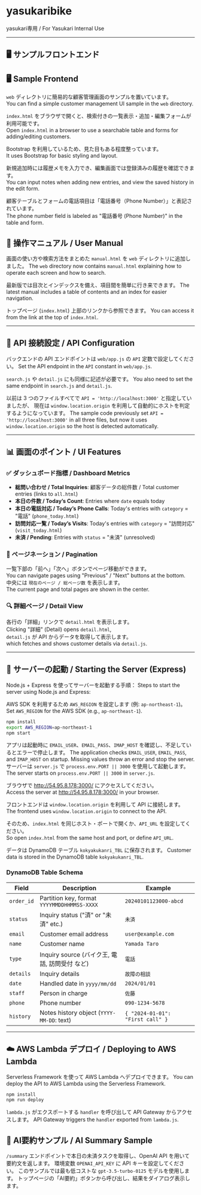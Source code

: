 # yasukaribike  
yasukari専用 / For Yasukari Internal Use

---

## 🖥️ サンプルフロントエンド  
## 🖥️ Sample Frontend

`web` ディレクトリに簡易的な顧客管理画面のサンプルを置いています。  
You can find a simple customer management UI sample in the `web` directory.

`index.html` をブラウザで開くと、検索付きの一覧表示・追加・編集フォームが利用可能です。  
Open `index.html` in a browser to use a searchable table and forms for adding/editing customers.

Bootstrap を利用しているため、見た目もある程度整っています。  
It uses Bootstrap for basic styling and layout.

新規追加時には履歴メモを入力でき、編集画面では登録済みの履歴を確認できます。  
You can input notes when adding new entries, and view the saved history in the edit form.

顧客テーブルとフォームの電話項目は「電話番号（Phone Number）」と表記されています。  
The phone number field is labeled as "電話番号 (Phone Number)" in the table and form.

## 📖 操作マニュアル / User Manual

画面の使い方や検索方法をまとめた `manual.html` を `web` ディレクトリに追加しました。
The `web` directory now contains `manual.html` explaining how to operate each screen and how to search.

最新版では目次とインデックスを備え、項目間を簡単に行き来できます。
The latest manual includes a table of contents and an index for easier navigation.

トップページ (`index.html`) 上部のリンクから参照できます。
You can access it from the link at the top of `index.html`.

---

## 🔗 API 接続設定 / API Configuration

バックエンドの API エンドポイントは `web/app.js` の `API` 定数で設定してください。
Set the API endpoint in the `API` constant in `web/app.js`.

`search.js` や `detail.js` にも同様に記述が必要です。
You also need to set the same endpoint in `search.js` and `detail.js`.

以前は 3 つのファイルすべてで `API = 'http://localhost:3000'` と指定していましたが、
現在は `window.location.origin` を利用して自動的にホストを判定するようになっています。
The sample code previously set `API = 'http://localhost:3000'` in all three files,
but now it uses `window.location.origin` so the host is detected automatically.

---

## 📊 画面のポイント / UI Features

### ✅ ダッシュボード指標 / Dashboard Metrics
- **総問い合わせ / Total Inquiries**: 顧客データの総件数 / Total customer entries (links to `all.html`)
- **本日の件数 / Today’s Count**: Entries where `date` equals today
- **本日の電話対応 / Today’s Phone Calls**: Today's entries with `category` = "電話" (`phone_today.html`)
- **訪問対応一覧 / Today’s Visits**: Today's entries with `category` = "訪問対応" (`visit_today.html`)
- **未済 / Pending**: Entries with `status` = "未済" (unresolved)

### 🔁 ページネーション / Pagination  
一覧下部の「前へ」「次へ」ボタンでページ移動ができます。  
You can navigate pages using "Previous" / "Next" buttons at the bottom.  
中央には `現在のページ / 総ページ数` を表示します。  
The current page and total pages are shown in the center.

### 🔍 詳細ページ / Detail View  
各行の「詳細」リンクで `detail.html` を表示します。  
Clicking "詳細" (Detail) opens `detail.html`,  
`detail.js` が API からデータを取得して表示します。  
which fetches and shows customer details via `detail.js`.

---

## 🚀 サーバーの起動 / Starting the Server (Express)

Node.js + Express を使ってサーバーを起動する手順：
Steps to start the server using Node.js and Express:

AWS SDK を利用するため `AWS_REGION` を設定します (例: `ap-northeast-1`)。
Set `AWS_REGION` for the AWS SDK (e.g., `ap-northeast-1`).

```bash
npm install
export AWS_REGION=ap-northeast-1
npm start
```
アプリは起動時に `EMAIL_USER`、`EMAIL_PASS`、`IMAP_HOST` を確認し、不足しているとエラーで停止します。
The application checks `EMAIL_USER`, `EMAIL_PASS`, and `IMAP_HOST` on startup. Missing values throw an error and stop the server.
サーバーは `server.js` で `process.env.PORT || 3000` を使用して起動します。
The server starts on `process.env.PORT || 3000` in `server.js`.

ブラウザで http://54.95.8.178:3000/ にアクセスしてください。  
Access the server at http://54.95.8.178:3000/ in your browser.

フロントエンドは `window.location.origin` を利用して API に接続します。  
The frontend uses `window.location.origin` to connect to the API.

そのため、`index.html` を同じホスト・ポートで開くか、`API_URL` を設定してください。  
So open `index.html` from the same host and port, or define `API_URL`.

データは DynamoDB テーブル `kokyakukanri_TBL` に保存されます。
Customer data is stored in the DynamoDB table `kokyakukanri_TBL`.

### DynamoDB Table Schema

| Field      | Description                                  | Example                           |
|------------|----------------------------------------------|-----------------------------------|
| `order_id` | Partition key, format `YYYYMMDDHHMMSS-XXXX`   | `20240101123000-abcd`             |
| `status`   | Inquiry status ("済" or "未済" etc.)        | `未済`                            |
| `email`    | Customer email address                        | `user@example.com`                |
| `name`     | Customer name                                 | `Yamada Taro`                     |
| `type`     | Inquiry source (バイク王, 電話, 訪問受付 など) | `電話`                            |
| `details`  | Inquiry details                               | `故障の相談`                      |
| `date`     | Handled date in `yyyy/mm/dd`                  | `2024/01/01`                      |
| `staff`    | Person in charge                              | `佐藤`                             |
| `phone`    | Phone number                                  | `090-1234-5678`                   |
| `history`  | Notes history object (`YYYY-MM-DD`: text)     | `{ "2024-01-01": "First call" }` |


---

## ☁️ AWS Lambda デプロイ / Deploying to AWS Lambda

Serverless Framework を使って AWS Lambda へデプロイできます。
You can deploy the API to AWS Lambda using the Serverless Framework.

```bash
npm install
npm run deploy
```

`lambda.js` がエクスポートする `handler` を呼び出して API Gateway からアクセスします。
API Gateway triggers the `handler` exported from `lambda.js`.


## 🧠 AI要約サンプル / AI Summary Sample

`/summary` エンドポイントで本日の未済タスクを取得し、OpenAI API を用いて要約文を返します。
環境変数 `OPENAI_API_KEY` に API キーを設定してください。
このサンプルでは最も低コストな `gpt-3.5-turbo-0125` モデルを使用します。
トップページの「AI要約」ボタンから呼び出し、結果をダイアログ表示します。





